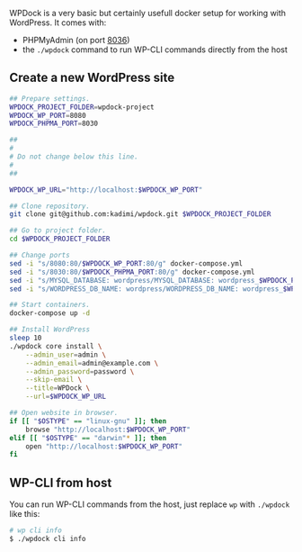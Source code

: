 WPDock is a very basic but certainly usefull docker setup for working with WordPress. It comes with: 

- PHPMyAdmin (on port [8036](http://localhost:8036))
- the `./wpdock` command to run WP-CLI commands directly from the host

## Create a new WordPress site

```sh
## Prepare settings.
WPDOCK_PROJECT_FOLDER=wpdock-project
WPDOCK_WP_PORT=8080
WPDOCK_PHPMA_PORT=8030

##
#
# Do not change below this line.
#
##

WPDOCK_WP_URL="http://localhost:$WPDOCK_WP_PORT"

## Clone repository.
git clone git@github.com:kadimi/wpdock.git $WPDOCK_PROJECT_FOLDER

## Go to project folder.
cd $WPDOCK_PROJECT_FOLDER

## Change ports
sed -i "s/8080:80/$WPDOCK_WP_PORT:80/g" docker-compose.yml
sed -i "s/8030:80/$WPDOCK_PHPMA_PORT:80/g" docker-compose.yml
sed -i "s/MYSQL_DATABASE: wordpress/MYSQL_DATABASE: wordpress_$WPDOCK_PROJECT_FOLDER/g" docker-compose.yml
sed -i "s/WORDPRESS_DB_NAME: wordpress/WORDPRESS_DB_NAME: wordpress_$WPDOCK_PROJECT_FOLDER/g" docker-compose.yml

## Start containers.
docker-compose up -d

## Install WordPress
sleep 10
./wpdock core install \
	--admin_user=admin \
	--admin_email=admin@example.com \
	--admin_password=password \
	--skip-email \
	--title=WPDock \
	--url=$WPDOCK_WP_URL

## Open website in browser.
if [[ "$OSTYPE" == "linux-gnu" ]]; then
	browse "http://localhost:$WPDOCK_WP_PORT"
elif [[ "$OSTYPE" == "darwin"* ]]; then
	open "http://localhost:$WPDOCK_WP_PORT"
fi
```

## WP-CLI from host

You can run WP-CLI commands from the host, just replace `wp` with  `./wpdock` like this:

```sh
# wp cli info
$ ./wpdock cli info
``` 